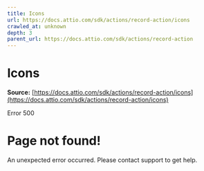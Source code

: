```yaml
---
title: Icons
url: https://docs.attio.com/sdk/actions/record-action/icons
crawled_at: unknown
depth: 3
parent_url: https://docs.attio.com/sdk/actions/record-action
---
```


# Icons

**Source:** [https://docs.attio.com/sdk/actions/record-action/icons](https://docs.attio.com/sdk/actions/record-action/icons)

Error 500
# Page not found!
An unexpected error occurred. Please contact support to get help.
